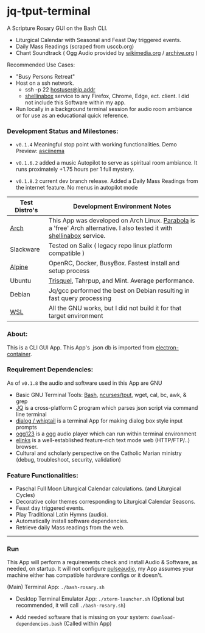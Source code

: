 # jq-tput-terminal

A Scripture Rosary GUI on the Bash CLI.

- Liturgical Calendar with Seasonal and Feast Day triggered events.
- Daily Mass Readings (scraped from usccb.org)
- Chant Soundtrack ( Ogg Audio provided by [wikimedia.org](https://commons.wikimedia.org) / [archive.org](archive.org) )

Recommended Use Cases:

- "Busy Persons Retreat"
- Host on a ssh network.
    - ssh -p 22 hostuser@ip.addr
    - [shellinabox](https://code.google.com/archive/p/shellinabox/) service to any Firefox, Chrome, Edge, ect. client. I did not include this Software within my app.
- Run locally in a background terminal session for audio room ambiance or for use as an educational quick reference.

### Development Status and Milestones:

* ```v0.1.4``` Meaningful stop point with working functionalities. Demo Preview: [asciinema](https://asciinema.org/a/217793)

* ```v0.1.6.2``` added a music Autopilot to serve as spiritual room ambiance. It runs proximately +1.75 hours per 1 full mystery.

* ```v0.1.8.2``` current dev branch release. Added a Daily Mass Readings from the internet feature. No menus in autopilot mode

| Test Distro's | Development Environment Notes |
| --- | --- |
| [Arch](https://wiki.archlinux.org/) | This App was developed on Arch Linux. [Parabola](https://wiki.parabola.nu/Category:Migration) is a 'free' Arch alternative. I also tested it with [shellinabox](https://aur.archlinux.org/packages/shellinabox-git/) service.|
| Slackware | Tested on Salix ( legacy repo linux platform compatible ) |
| [Alpine](https://alpinelinux.org/about/) | OpenRC, Docker, BusyBox. Fastest install and setup process |
| Ubuntu | [Trisquel](https://trisquel.info), Tahrpup, and Mint. Average performance. |
| Debian | Jq/gcc performed the best on Debian resulting in fast query processing |
| [WSL](https://docs.microsoft.com/en-us/windows/wsl/about) | All the GNU works, but I did not build it for that target environment |

### About:

This is a CLI GUI App. This App's .json db is imported from [electron-container](https://github.com/mezcel/electron-container).

### Requirement Dependencies:

As of ```v0.1.8``` the audio and software used in this App are GNU

* Basic GNU Terminal Tools: [Bash](https://www.gnu.org/software/bash/), [ncurses/tput](https://ss64.com/bash/tput.html), wget, cal, bc, awk, & grep
* [JQ](https://stedolan.github.io/jq) is a cross-platform C program which parses json script via command line terminal
* [dialog / whiptail](http://linuxcommand.org/lc3_adv_dialog.php) is a terminal App for making dialog box style input prompts
* [ogg123](https://xiph.org/vorbis) is a [ogg](https://xiph.org/vorbis) audio player which can run within terminal environment
* [elinks](http://elinks.or.cz/) is a well-established feature-rich text mode web (HTTP/FTP/..) browser.
* Cultural and scholarly perspective on the Catholic Marian ministry (debug, troubleshoot, security, validation)

### Feature Functionalities:

* Paschal Full Moon Liturgical Calendar calculations. (and Liturgical Cycles)
* Decorative color themes corresponding to Liturgical Calendar Seasons.
* Feast day triggered events.
* Play Traditional Latin Hymns (audio).
* Automatically install software dependencies.
* Retrieve daily Mass readings from the web.

---

### Run

This App will perform a requirements check and install Audio & Software, as needed, on startup. It will not configure [pulseaudio](https://www.freedesktop.org/wiki/Software/PulseAudio/), my App assumes your machine either has compatible hardware configs or it doesn't.

(Main) Terminal App: ```./bash-rosary.sh```

- Desktop Terminal Emulator App: ```./xterm-launcher.sh``` (Optional but recommended, it will call ```./bash-rosary.sh```)

- Add needed software that is missing on your system: ```download-dependencies.bash``` (Called within App)
